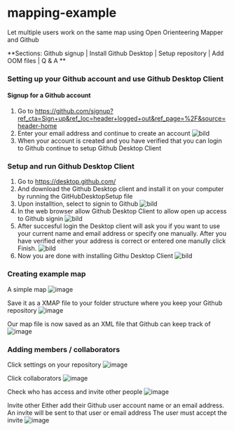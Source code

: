 # mapping-example
Let multiple users work on the same map using Open Orienteering Mapper and Github

**Sections: Github signup | Install Github Desktop | Setup repository | Add OOM files | Q & A **



### Setting up your Github account and use Github Desktop Client

#### Signup for a Github account
1. Go to https://github.com/signup?ref_cta=Sign+up&ref_loc=header+logged+out&ref_page=%2F&source=header-home
2. Enter your email address and continue to create an account
![bild](https://user-images.githubusercontent.com/5741093/195793640-6c245635-78fc-4e6f-9edd-be6afd486431.png)
3. When your account is created and you have verified that you can login to Github continue to setup Github Desktop Client

### Setup and run Github Desktop Client
1. Go to https://desktop.github.com/
2. And download the Github Desktop client and install it on your computer by running the GitHubDesktopSetup file
3. Upon installtion, select to signin to Github
![bild](https://user-images.githubusercontent.com/5741093/195795570-89f19c40-9c16-459f-b813-ca3e457ba48f.png)
4. In the web browser allow Github Desktop Client to allow open up access to Github signin
![bild](https://user-images.githubusercontent.com/5741093/195796075-cba42037-a44b-49a6-82b5-f698089a693e.png)
5. After succesful login the Desktop client will ask you if you want to use your current name and email address or specify one manually. After you have verified either your address is correct or entered one manully click Finish.
![bild](https://user-images.githubusercontent.com/5741093/195796498-bdc164be-296b-49ae-8555-863c6e818730.png)
6. Now you are done with installing Githu Desktop Client
![bild](https://user-images.githubusercontent.com/5741093/195796809-cf0efbb6-f996-4c76-8ef2-0425c10d15c0.png)

### Creating example map

A simple map 
![image](https://user-images.githubusercontent.com/5741093/196256390-a757ce10-3f73-4bdc-868d-5aea1ec48b94.png)

Save it as a XMAP file to your folder structure where you keep your Github repository
![image](https://user-images.githubusercontent.com/5741093/196256611-4d49ad0b-b8cc-4b91-bfe3-8020f39c85bc.png)

Our map file is now saved as an XML file that Github can keep track of
![image](https://user-images.githubusercontent.com/5741093/196256975-177526c9-6828-4a0d-85b1-75af62c21b2a.png)


### Adding members / collaborators
Click settings on your repository
![image](https://user-images.githubusercontent.com/5741093/196257378-d7f75f4b-203d-4266-98c6-d06b7dbaddaf.png)

Click collaborators
![image](https://user-images.githubusercontent.com/5741093/196257491-deef829e-2f54-4e29-a58e-43ee5e1c9295.png)

Check who has access and invite other people
![image](https://user-images.githubusercontent.com/5741093/196257579-edb3a702-9c1c-4d63-bc4c-3d1d0dde24c1.png)

Invite other
Either add their Github user account name or an email address. An invite will be sent to that user or email address
The user must accept the invite 
![image](https://user-images.githubusercontent.com/5741093/196257764-5ba7ee63-f162-4d05-bdb4-a3955ba26229.png)
